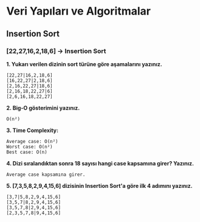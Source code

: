 # Veri Yapıları ve Algoritmalar 
## Insertion Sort

### [22,27,16,2,18,6] -> Insertion Sort

**1. Yukarı verilen dizinin sort türüne göre aşamalarını yazınız.**
```
[22,27|16,2,18,6]
[16,22,27|2,18,6]
[2,16,22,27|18,6]
[2,16,18,22,27|6]
[2,6,16,18,22,27]
```
**2. Big-O gösterimini yazınız.**
```
O(n²) 
```

**3. Time Complexity:**
```
Average case: O(n²) 
Worst case: O(n²)
Best case: O(n) 
```

**4. Dizi sıralandıktan sonra 18 sayısı hangi case kapsamına girer? Yazınız.**
```
Average case kapsamına girer. 
```

**5. [7,3,5,8,2,9,4,15,6] dizisinin Insertion Sort'a göre ilk 4 adımını yazınız.**

```
[3,7|5,8,2,9,4,15,6]
[3,5,7|8,2,9,4,15,6]
[3,5,7,8|2,9,4,15,6]
[2,3,5,7,8|9,4,15,6]
```

